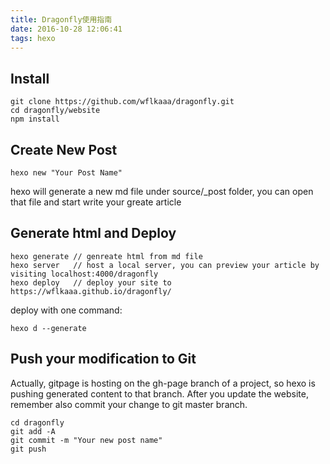 ```yaml
---
title: Dragonfly使用指南
date: 2016-10-28 12:06:41
tags: hexo
---
```



## Install

```
git clone https://github.com/wflkaaa/dragonfly.git
cd dragonfly/website
npm install
```

## Create New Post

```
hexo new "Your Post Name"
```

hexo will generate a new md file under source/_post folder, you can open that file and start write your greate article

## Generate html and Deploy

```
hexo generate // genreate html from md file
hexo server   // host a local server, you can preview your article by visiting localhost:4000/dragonfly
hexo deploy   // deploy your site to https://wflkaaa.github.io/dragonfly/
```

deploy with one command:

```
hexo d --generate
```

## Push your modification to Git

Actually, gitpage is hosting on the gh-page branch of a project, so hexo is pushing generated content to that branch.
After you update the website, remember also commit your change to git master branch.

```
cd dragonfly
git add -A
git commit -m "Your new post name"
git push
```
